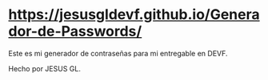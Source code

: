 # https://jesusgldevf.github.io/Generador-de-Passwords/

Este es mi generador de contraseñas para mi entregable en DEVF.

Hecho por JESUS GL.
